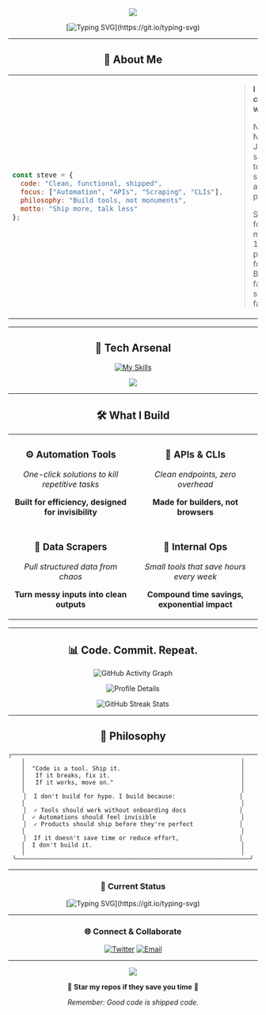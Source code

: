<div align="center">

<img src="https://capsule-render.vercel.app/api?type=waving&color=gradient&customColorList=0,2,2,5,30&height=350&section=header&text=Solo%20Developer&fontSize=90&fontAlignY=38&desc=Automation%20with%20zero%20fluff&descAlignY=51&descAlign=65"/>

</div>

<div align="center">
  
[![Typing SVG](https://readme-typing-svg.demolab.com?font=JetBrains+Mono&size=28&duration=3000&pause=800&color=00F9FF&center=true&width=600&lines=Code+that+just+works.;Ship+fast%2C+iterate+faster.;Automation+over+repetition.;Solo+founder+mindset.)](https://git.io/typing-svg)

</div>

---

<div align="center">

## 🌟 About Me

</div>

<table align="center">
<tr>
<td>

```javascript
const steve = {
  code: "Clean, functional, shipped",
  focus: ["Automation", "APIs", "Scraping", "CLIs"],
  philosophy: "Build tools, not monuments",
  motto: "Ship more, talk less"
};
```

</td>
<td>

> **I write code that works.**  
>  
> No fluff. No noise. Just small tools that solve actual problems.
>  
> Solo founder mindset. 100% product-focused.  
> Building fast, shipping faster.

</td>
</tr>
</table>

---

<div align="center">

## 🚀 Tech Arsenal

</div>

<div align="center">
  
[![My Skills](https://skillicons.dev/icons?i=js,ts,go,python,nodejs,fastapi,sqlite,postgres,nextjs,vercel,redis,docker,linux,git&theme=dark)](https://skillicons.dev)

</div>

<div align="center">
<img src="https://github-readme-tech-stack.vercel.app/api/cards?title=Primary%20Stack&align=center&titleAlign=center&lineCount=2&theme=tokyonight&line1=JavaScript,js,FFD700;TypeScript,ts,3178C6;Go,go,00ADD8;&line2=Python,python,3776AB;Node.js,nodejs,5FA04E;FastAPI,fastapi,009688;" />
</div>

---

<div align="center">

## 🛠️ What I Build

</div>

<table align="center">
<tr>
<td align="center" width="50%">

### ⚙️ Automation Tools
*One-click solutions to kill repetitive tasks*

**Built for efficiency, designed for invisibility**

</td>
<td align="center" width="50%">

### 🢾 APIs & CLIs  
*Clean endpoints, zero overhead*

**Made for builders, not browsers**

</td>
</tr>
<tr>
<td align="center">

### 🧹 Data Scrapers
*Pull structured data from chaos*

**Turn messy inputs into clean outputs**

</td>
<td align="center">

### 🔧 Internal Ops
*Small tools that save hours every week*

**Compound time savings, exponential impact**

</td>
</tr>
</table>

---

<div align="center">

## 📊 Code. Commit. Repeat.

</div>

<div align="center">
  
![GitHub Activity Graph](https://github-readme-activity-graph.vercel.app/graph?username=Stevemillerai5&custom_title=Steve%27s%20Contribution%20Graph&bg_color=0d1117&color=00f9ff&line=00f9ff&point=ffffff&area=true&hide_border=true)

</div>

<div align="center">
  
![Profile Details](https://github-profile-summary-cards.vercel.app/api/cards/profile-details?username=Stevemillerai5&theme=tokyonight)

</div>

<p align="center">
  <img src="https://streak-stats.demolab.com?user=Stevemillerai5&theme=tokyonight&hide_border=true&background=0D1117&stroke=00F9FF&ring=00F9FF&fire=00F9FF&currStreakLabel=00F9FF" alt="GitHub Streak Stats"/>
</p>


---

<div align="center">

## 🧐 Philosophy

</div>

<div align="center">

```
┌──────────────────────────────────────────────────────────────────────┐
│                                                             │
│  "Code is a tool. Ship it.                                  │
│   If it breaks, fix it.                                     │
│   If it works, move on."                                    │
│                                                             │
│  I don't build for hype. I build because:                  │
│                                                             │
│  ✓ Tools should work without onboarding docs               │
│  ✓ Automations should feel invisible                        │
│  ✓ Products should ship before they're perfect             │
│                                                             │
│  If it doesn't save time or reduce effort,                 │
│  I don't build it.                                          │
│                                                             │
└──────────────────────────────────────────────────────────────────┘
```

</div>

---

<div align="center">

### 💭 Current Status

[![Typing SVG](https://readme-typing-svg.demolab.com?font=JetBrains+Mono&size=32&duration=4000&pause=1000&color=00F9FF&center=true&vCenter=true&width=700&height=80&lines=Always+Building.;Always+Learning.;Always+Shipping.;Status%3A+In+the+Zone.)](https://git.io/typing-svg)

</div>

---

<div align="center">

### 🌐 Connect & Collaborate

[![Twitter](https://img.shields.io/badge/Twitter-1DA1F2?style=for-the-badge&logo=twitter&logoColor=white)](https://x.com/stevemillerai5)
[![Email](https://img.shields.io/badge/Email-D14836?style=for-the-badge&logo=gmail&logoColor=white)](mailto:stevemillerai5@gmail.com)

</div>

---

<div align="center">

<img src="https://capsule-render.vercel.app/api?type=waving&color=gradient&customColorList=0,2,2,5,30&height=200&section=footer"/>

🌟 **Star my repos if they save you time** 🌟

*Remember: Good code is shipped code.*

</div>
